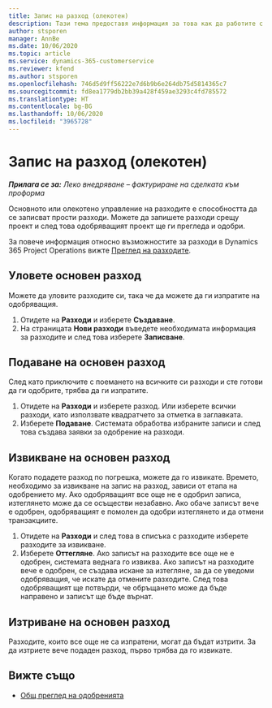 ```yaml
---
title: Запис на разход (олекотен)
description: Тази тема предоставя информация за това как да работите с въвеждане на разходи в опростено разполагане.
author: stsporen
manager: AnnBe
ms.date: 10/06/2020
ms.topic: article
ms.service: dynamics-365-customerservice
ms.reviewer: kfend
ms.author: stsporen
ms.openlocfilehash: 746d5d9ff56222e7d6b9b6e264db75d5814365c7
ms.sourcegitcommit: fd8ea1779db2bb39a428f459ae3293c4fd785572
ms.translationtype: HT
ms.contentlocale: bg-BG
ms.lasthandoff: 10/06/2020
ms.locfileid: "3965728"
---
```

# <a name="expense-entry-lite"></a>Запис на разход (олекотен)

_**Прилага се за:** Леко внедряване – фактуриране на сделката към проформа_

Основното или олекотено управление на разходите е способността да се записват прости разходи. Можете да запишете разходи срещу проект и след това одобряващият проект ще ги прегледа и одобри.

За повече информация относно възможностите за разходи в Dynamics 365 Project Operations вижте [Преглед на разходите](expense-overview.md).

## <a name="capture-a-basic-expense"></a>Уловете основен разход

Можете да уловите разходите си, така че да можете да ги изпратите на одобряващия.

1. Отидете на **Разходи** и изберете **Създаване**.
2. На страницата **Нови разходи** въведете необходимата информация за разходите и след това изберете **Записване**.

## <a name="submit-a-basic-expense"></a>Подаване на основен разход

След като приключите с поемането на всичките си разходи и сте готови да ги одобрите, трябва да ги изпратите.

1. Отидете на **Разходи** и изберете разход. Или изберете всички разходи, като използвате квадратчето за отметка в заглавката.
2. Изберете **Подаване**. Системата обработва избраните записи и след това създава заявки за одобрение на разходи.

## <a name="recall-a-basic-expense"></a>Извикване на основен разход

Когато подадете разход по погрешка, можете да го извикате. Времето, необходимо за извикване на запис на разход, зависи от етапа на одобрението му.  Ако одобряващият все още не е одобрил записа, изтеглянето може да се осъществи незабавно. Ако обаче записът вече е одобрен, одобряващият е помолен да одобри изтеглянето и да отмени транзакциите.

1. Отидете на **Разходи** и след това в списъка с разходите изберете разходите за извикване.
2. Изберете **Оттегляне**. Ако записът на разходите все още не е одобрен, системата веднага го извиква. Ако записът на разходите вече е одобрен, се създава искане за изтегляне, за да се уведоми одобряващия, че искате да отмените разходите. След това одобряващият ще потвърди, че обръщането може да бъде направено и записът ще бъде върнат.

## <a name="delete-a-basic-expense"></a>Изтриване на основен разход

Разходите, които все още не са изпратени, могат да бъдат изтрити. За да изтриете вече подаден разход, първо трябва да го извикате.

## <a name="see-also"></a>Вижте също

- [Общ преглед на одобренията](../approvals/approvals-overview.md)

